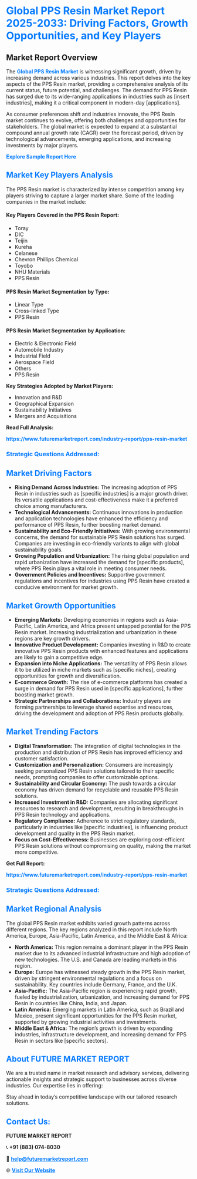 <h1 style="color: #007BFF;">Global PPS Resin Market Report 2025-2033: Driving Factors, Growth Opportunities, and Key Players</h1>

<section id="overview">
<h2>Market Report Overview</h2>
<p>The <a href="https://www.futuremarketreport.com/industry-report/pps-resin-market" style="color: #007BFF; text-decoration: none;"><strong>Global PPS Resin Market</strong></a> is witnessing significant growth, driven by increasing demand across various industries. This report delves into the key aspects of the PPS Resin market, providing a comprehensive analysis of its current status, future potential, and challenges. The demand for PPS Resin has surged due to its wide-ranging applications in industries such as [insert industries], making it a critical component in modern-day [applications].</p>
<p>As consumer preferences shift and industries innovate, the PPS Resin market continues to evolve, offering both challenges and opportunities for stakeholders. The global market is expected to expand at a substantial compound annual growth rate (CAGR) over the forecast period, driven by technological advancements, emerging applications, and increasing investments by major players.</p>
</section>

<section id="overview">
<p><a href="https://www.futuremarketreport.com/request-sample/reportId=27099" style="color: #007BFF; text-decoration: none;"><strong>Explore Sample Report Here</strong></a></p>
</section>

<section id="key-players">
<h2 style="color: #007BFF;">Market Key Players Analysis</h2>
<p>The PPS Resin market is characterized by intense competition among key players striving to capture a larger market share. Some of the leading companies in the market include:</p>
<h4>Key Players Covered in the PPS Resin Report:</h4>
<ul><li>Toray</li><li>DIC</li><li>Teijin</li><li>Kureha</li><li>Celanese</li><li>Chevron Phillips Chemical</li><li>Toyobo</li><li>NHU Materials</li><li>PPS Resin</li></ul>
<h4>PPS Resin Market Segmentation by Type:</h4>
<ul><li>Linear Type</li><li>Cross-linked Type</li><li>PPS Resin</li></ul>

<h4>PPS Resin Market Segmentation by Application:</h4>
<ul><li>Electric &amp; Electronic Field</li><li>Automobile Industry</li><li>Industrial Field</li><li>Aerospace Field</li><li>Others</li><li>PPS Resin</li></ul>
<p><strong>Key Strategies Adopted by Market Players:</strong></p>
<ul>
<li>Innovation and R&D</li>
<li>Geographical Expansion</li>
<li>Sustainability Initiatives</li>
<li>Mergers and Acquisitions</li>
</ul>
</section>

<section>
<p><strong>Read Full Analysis: </strong></p><a href="https://www.futuremarketreport.com/industry-report/pps-resin-market" style="color: #007BFF; text-decoration: none;"><strong>https://www.futuremarketreport.com/industry-report/pps-resin-market</strong></a>
<h3 style="color: #007BFF;">Strategic Questions Addressed:</h3>
</section>

<section id="driving-factors">
<h2 style="color: #007BFF;">Market Driving Factors</h2>
<ul>
<li><strong>Rising Demand Across Industries:</strong> The increasing adoption of PPS Resin in industries such as [specific industries] is a major growth driver. Its versatile applications and cost-effectiveness make it a preferred choice among manufacturers.</li>
<li><strong>Technological Advancements:</strong> Continuous innovations in production and application technologies have enhanced the efficiency and performance of PPS Resin, further boosting market demand.</li>
<li><strong>Sustainability and Eco-Friendly Initiatives:</strong> With growing environmental concerns, the demand for sustainable PPS Resin solutions has surged. Companies are investing in eco-friendly variants to align with global sustainability goals.</li>
<li><strong>Growing Population and Urbanization:</strong> The rising global population and rapid urbanization have increased the demand for [specific products], where PPS Resin plays a vital role in meeting consumer needs.</li>
<li><strong>Government Policies and Incentives:</strong> Supportive government regulations and incentives for industries using PPS Resin have created a conducive environment for market growth.</li>
</ul>
</section>

<section id="growth-opportunities">
<h2 style="color: #007BFF;">Market Growth Opportunities</h2>
<ul>
<li><strong>Emerging Markets:</strong> Developing economies in regions such as Asia-Pacific, Latin America, and Africa present untapped potential for the PPS Resin market. Increasing industrialization and urbanization in these regions are key growth drivers.</li>
<li><strong>Innovative Product Development:</strong> Companies investing in R&D to create innovative PPS Resin products with enhanced features and applications are likely to gain a competitive edge.</li>
<li><strong>Expansion into Niche Applications:</strong> The versatility of PPS Resin allows it to be utilized in niche markets such as [specific niches], creating opportunities for growth and diversification.</li>
<li><strong>E-commerce Growth:</strong> The rise of e-commerce platforms has created a surge in demand for PPS Resin used in [specific applications], further boosting market growth.</li>
<li><strong>Strategic Partnerships and Collaborations:</strong> Industry players are forming partnerships to leverage shared expertise and resources, driving the development and adoption of PPS Resin products globally.</li>
</ul>
</section>

<section id="trending-factors">
<h2 style="color: #007BFF;">Market Trending Factors</h2>
<ul>
<li><strong>Digital Transformation:</strong> The integration of digital technologies in the production and distribution of PPS Resin has improved efficiency and customer satisfaction.</li>
<li><strong>Customization and Personalization:</strong> Consumers are increasingly seeking personalized PPS Resin solutions tailored to their specific needs, prompting companies to offer customizable options.</li>
<li><strong>Sustainability and Circular Economy:</strong> The push towards a circular economy has driven demand for recyclable and reusable PPS Resin solutions.</li>
<li><strong>Increased Investment in R&D:</strong> Companies are allocating significant resources to research and development, resulting in breakthroughs in PPS Resin technology and applications.</li>
<li><strong>Regulatory Compliance:</strong> Adherence to strict regulatory standards, particularly in industries like [specific industries], is influencing product development and quality in the PPS Resin market.</li>
<li><strong>Focus on Cost-Effectiveness:</strong> Businesses are exploring cost-efficient PPS Resin solutions without compromising on quality, making the market more competitive.</li>
</ul>
</section>

<section>
<p><strong>Get Full Report: </strong></p><a href="https://www.futuremarketreport.com/industry-report/pps-resin-market" style="color: #007BFF; text-decoration: none;"><strong>https://www.futuremarketreport.com/industry-report/pps-resin-market</strong></a>
<h3 style="color: #007BFF;">Strategic Questions Addressed:</h3>
</section>


<section id="regional-analysis">
<h2 style="color: #007BFF;">Market Regional Analysis</h2>
<p>The global PPS Resin market exhibits varied growth patterns across different regions. The key regions analyzed in this report include North America, Europe, Asia-Pacific, Latin America, and the Middle East & Africa:</p>
<ul>
<li><strong>North America:</strong> This region remains a dominant player in the PPS Resin market due to its advanced industrial infrastructure and high adoption of new technologies. The U.S. and Canada are leading markets in this region.</li>
<li><strong>Europe:</strong> Europe has witnessed steady growth in the PPS Resin market, driven by stringent environmental regulations and a focus on sustainability. Key countries include Germany, France, and the U.K.</li>
<li><strong>Asia-Pacific:</strong> The Asia-Pacific region is experiencing rapid growth, fueled by industrialization, urbanization, and increasing demand for PPS Resin in countries like China, India, and Japan.</li>
<li><strong>Latin America:</strong> Emerging markets in Latin America, such as Brazil and Mexico, present significant opportunities for the PPS Resin market, supported by growing industrial activities and investments.</li>
<li><strong>Middle East & Africa:</strong> The region’s growth is driven by expanding industries, infrastructure development, and increasing demand for PPS Resin in sectors like [specific sectors].</li>
</ul>
</section>

<footer>
<h2 style="color: #007BFF;">About FUTURE MARKET REPORT</h2>
<p>We are a trusted name in market research and advisory services, delivering actionable insights and strategic support to businesses across diverse industries. Our expertise lies in offering:</p>

<p>Stay ahead in today’s competitive landscape with our tailored research solutions.</p>

<h2 style="color: #007BFF;">Contact Us:</h2>
<p><strong>FUTURE MARKET REPORT</strong></p>
<p>📞 <strong>+91 (883) 074-8030</strong></p>
<p>📧 <strong><a href="mailto:help@futuremarketreport.com" style="color: #007BFF;">help@futuremarketreport.com</a></strong></p>
<p>🌐 <strong><a href="https://www.futuremarketreport.com/" style="color: #007BFF;">Visit Our Website</a></strong></p>
</footer>